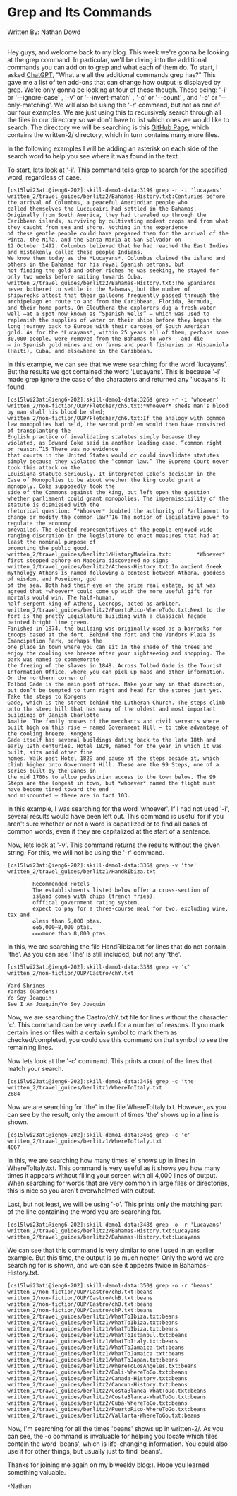 # Grep and Its Commands

Written By: Nathan Dowd

---

Hey guys, and welcome back to my blog. This week we're gonna be looking at the grep command. In particular, we'll be diving into the additional commands you can add on to grep and what each of them do. To start, I asked [ChatGPT](https://chat.openai.com/chat), "What are all the additional commands grep has?" This gave me a list of ten add-ons that can change how output is displayed by grep. We're only gonna be looking at four of these though. Those being: '-i' or '--ignore-case' , '-v' or '--invert-match' , '-c' or '--count' , and '-o' or '--only-matching'. We will also be using the '-r' command, but not as one of our four examples. We are just using this to recursively search through all the files in our directory so we don't have to list which ones we would like to search. The directory we will be searching is this [GitHub Page](https://github.com/ucsd-cse15l-w23/skill-demo1-data), which contains the written-2/ directory, which in turn contains many more files.

In the following examples I will be adding an asterisk on each side of the search word to help you see where it was found in the text.

To start, lets look at '-i'. This command tells grep to search for the specified word, regardless of case. 

```
[cs15lwi23ati@ieng6-202]:skill-demo1-data:319$ grep -r -i 'lucayans'
written_2/travel_guides/berlitz2/Bahamas-History.txt:Centuries before the arrival of Columbus, a peaceful Amerindian people who 
called themselves the Luccucairi had settled in the Bahamas. Originally from South America, they had traveled up through the 
Caribbean islands, surviving by cultivating modest crops and from what they caught from sea and shore. Nothing in the experience 
of these gentle people could have prepared them for the arrival of the Pinta, the Niña, and the Santa Maria at San Salvador on 
12 October 1492. Columbus believed that he had reached the East Indies and mistakenly called these people Indians. 
We know them today as the *Lucayans*. Columbus claimed the island and others in the Bahamas for his royal Spanish patrons, but 
not finding the gold and other riches he was seeking, he stayed for only two weeks before sailing towards Cuba.
written_2/travel_guides/berlitz2/Bahamas-History.txt:The Spaniards never bothered to settle in the Bahamas, but the number of 
shipwrecks attest that their galleons frequently passed through the archipelago en route to and from the Caribbean, Florida, Bermuda, 
and their home ports. On Eleuthera the explorers dug a fresh-water well —at a spot now known as “Spanish Wells” — which was used to 
replenish the supplies of water on their ships before they began the long journey back to Europe with their cargoes of South American 
gold. As for the *Lucayans*, within 25 years all of them, perhaps some 30,000 people, were removed from the Bahamas to work — and die 
— in Spanish gold mines and on farms and pearl fisheries on Hispaniola (Haiti), Cuba, and elsewhere in the Caribbean.
```

In this example, we can see that we were searching for the word 'lucayans'. But the results we got contained the word 'Lucayans'. This is because '-i' made grep ignore the case of the characters and returned any 'lucayans' it found.

```
[cs15lwi23ati@ieng6-202]:skill-demo1-data:326$ grep -r -i 'whoever'
written_2/non-fiction/OUP/Fletcher/ch5.txt:*Whoever* sheds man’s blood by man shall his blood be shed;
written_2/non-fiction/OUP/Fletcher/ch6.txt:If the analogy with common law monopolies had held, the second problem would then have consisted of transplanting the
English practice of invalidating statutes simply because they violated, as Edward Coke said in another leading case, “common right or reason.”15 There was no evidence
that courts in the United States would or could invalidate statutes simply because they violated the “common law.” The Supreme Court never took this attack on the
Louisiana statute seriously. It interpreted Coke’s decision in the Case of Monopolies to be about whether the king could grant a monopoly. Coke supposedly took the
side of the Commons against the king, but left open the question whether parliament could grant monopolies. The impermissibility of the statute is dismissed with the
rhetorical question: “*Whoever* doubted the authority of Parliament to change or modify the common law?”16 The notion of legislative power to regulate the economy
prevailed. The elected representatives of the people enjoyed wide-ranging discretion in the legislature to enact measures that had at least the nominal purpose of
promoting the public good.
written_2/travel_guides/berlitz1/HistoryMadeira.txt:        *Whoever* first stepped ashore on Madeira discovered no signs
written_2/travel_guides/berlitz2/Athens-History.txt:In ancient Greek mythology Athens is named following a contest between Athena, goddess of wisdom, and Poseidon, god
of the sea. Both had their eye on the prize real estate, so it was agreed that *whoever* could come up with the more useful gift for mortals would win. The half-human,
half-serpent king of Athens, Cecrops, acted as arbiter. 
written_2/travel_guides/berlitz2/PuertoRico-WhereToGo.txt:Next to the fort is the pretty Legislature building with a classical façade painted bright lime green.
Finished in 1874, the building was originally used as a barracks for troops based at the fort. Behind the fort and the Vendors Plaza is Emancipation Park, perhaps the
one place in town where you can sit in the shade of the trees and enjoy the cooling sea breeze after your sightseeing and shopping. The park was named to commemorate
the freeing of the slaves in 1848. Across Tolbod Gade is the Tourist Information Office, where you can pick up maps and other information. On the northern corner of
Tolbod Gade is the main post office. Make your way in that direction, but don’t be tempted to turn right and head for the stores just yet. Take the steps to Kongens
Gade, which is the street behind the Lutheran Church. The steps climb onto the steep hill that has many of the oldest and most important buildings of Danish Charlotte
Amalie. The family houses of the merchants and civil servants where built high on this rise — named Government Hill — to take advantage of the cooling breeze. Kongens
Gade itself has several buildings dating back to the late 18th and early 19th centuries. Hotel 1829, named for the year in which it was built, sits amid other fine
homes. Walk past Hotel 1829 and pause at the steps beside it, which climb higher onto Government Hill. These are the 99 Steps, one of a series built by the Danes in
the mid 1700s to allow pedestrian access to the town below. The 99 Steps are the longest in town, but *whoever* named the flight must have become tired toward the end
and miscounted — there are in fact 103.
```

In this example, I was searching for the word 'whoever'. If I had not used '-i', several results would have been left out. This command is useful for if you aren't sure whether or not a word is capatilized or to find all cases of common words, even if they are capitalized at the start of a sentence.

Now, lets look at '-v'. This command returns the results without the given string. For this, we will not be using the '-r' command.

```
[cs15lwi23ati@ieng6-202]:skill-demo1-data:336$ grep -v 'the'  written_2/travel_guides/berlitz1/HandRIbiza.txt

        Recommended Hotels
        The establishments listed below offer a cross-section of
        island comes with chips (french fries).
        offfical government rating system.
        expect to pay for a three-course meal for two, excluding wine, tax and
        ✪less than 5,000 ptas.
        ✪✪5,000–8,000 ptas.
        ✪✪✪more than 8,000 ptas.
```

In this, we are searching the file HandRIbiza.txt for lines that do not contain 'the'. As you can see 'The' is still included, but not any 'the'.

```
[cs15lwi23ati@ieng6-202]:skill-demo1-data:338$ grep -v 'c' written_2/non-fiction/OUP/Castro/chY.txt

Yard Shrines
Yardas (Gardens)
Yo Soy Joaquin
See I Am Joaquin/Yo Soy Joaquin
```

Now, we are searching the Castro/chY.txt file for lines without the character 'c'. This command can be very useful for a number of reasons. If you mark certain lines or files with a certain symbol to mark them as checked/completed, you could use this command on that symbol to see the remaining lines.

Now lets look at the '-c' command. This prints a count of the lines that match your search.

```
[cs15lwi23ati@ieng6-202]:skill-demo1-data:345$ grep -c 'the'  written_2/travel_guides/berlitz1/WhereToItaly.txt
2684
```

Now we are searching for 'the' in the file WhereToItaly.txt. However, as you can see by the result, only the amount of times 'the' shows up in a line is shown.

```
[cs15lwi23ati@ieng6-202]:skill-demo1-data:346$ grep -c 'e'  written_2/travel_guides/berlitz1/WhereToItaly.txt
4067
```

In this, we are searching how many times 'e' shows up in lines in WhereToItaly.txt. This command is very useful as it shows you how many times it appears without filling your screen with all 4,000 lines of output. When searching for words that are very common in large files or directories, this is nice so you aren't overwhelmed with output.

Last, but not least, we will be using '-o'. This prints only the matching part of the line containing the word you are searching for.

```
[cs15lwi23ati@ieng6-202]:skill-demo1-data:348$ grep -o -r 'Lucayans'
written_2/travel_guides/berlitz2/Bahamas-History.txt:Lucayans
written_2/travel_guides/berlitz2/Bahamas-History.txt:Lucayans
```

We can see that this command is very similar to one I used in an earlier example. But this time, the output is so much neater. Only the word we are searching for is shown, and we can see it appears twice in Bahamas-History.txt.

```
[cs15lwi23ati@ieng6-202]:skill-demo1-data:350$ grep -o -r 'beans'
written_2/non-fiction/OUP/Castro/chB.txt:beans
written_2/non-fiction/OUP/Castro/chB.txt:beans
written_2/non-fiction/OUP/Castro/chO.txt:beans
written_2/non-fiction/OUP/Castro/chP.txt:beans
written_2/travel_guides/berlitz1/WhatToIbiza.txt:beans
written_2/travel_guides/berlitz1/WhatToIbiza.txt:beans
written_2/travel_guides/berlitz1/WhatToIbiza.txt:beans
written_2/travel_guides/berlitz1/WhatToIstanbul.txt:beans
written_2/travel_guides/berlitz1/WhatToItaly.txt:beans
written_2/travel_guides/berlitz1/WhatToJamaica.txt:beans
written_2/travel_guides/berlitz1/WhatToJamaica.txt:beans
written_2/travel_guides/berlitz1/WhatToJapan.txt:beans
written_2/travel_guides/berlitz1/WhereToLosAngeles.txt:beans
written_2/travel_guides/berlitz2/Bali-WhereToGo.txt:beans
written_2/travel_guides/berlitz2/Canada-History.txt:beans
written_2/travel_guides/berlitz2/Cancun-History.txt:beans
written_2/travel_guides/berlitz2/CostaBlanca-WhatToDo.txt:beans
written_2/travel_guides/berlitz2/CostaBlanca-WhatToDo.txt:beans
written_2/travel_guides/berlitz2/Cuba-WhereToGo.txt:beans
written_2/travel_guides/berlitz2/PuertoRico-WhereToGo.txt:beans
written_2/travel_guides/berlitz2/Vallarta-WhereToGo.txt:beans
```

Now, I'm searching for all the times 'beans' shows up in written-2/. As you can see, the -o command is invaluable for helping you locate which files contain the word 'beans', which is life-changing information. You could also use it for other things, but usually just to find 'beans'.

Thanks for joining me again on my biweekly blog:). Hope you learned something valuable.

-Nathan
